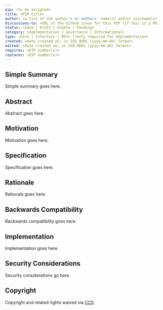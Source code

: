 ```yaml
---
pip: <to be assigned>
title: <PIP title>
author: <a list of the author's or authors' name(s) and/or username(s), or name(s) and email(s), e.g. (use with the parentheses or triangular brackets): FirstName LastName (@GitHubUsername), FirstName LastName <foo@bar.com>, FirstName LastName (@GitHubUsername) and GitHubUsername (@GitHubUsername)>
discussions-to: <URL of the Github issue for this PIP (if this is a PR)>
status: <Idea | Draft | Stable | Pending>
category: <Implementation | Governance | Informational>
type: <Core | Interface | RFC> (*only required for Implementation)
created: <date created on, in ISO 8601 (yyyy-mm-dd) format>
edited: <date created on, in ISO 8601 (yyyy-mm-dd) format>
requires: <EIP number(s)>
replaces: <EIP number(s)>
---
```

<!--PROPOSE A NEW CIP-->
<!--NOTE: 
You can leave these HTML comments in your PIP and delete the visible text guides, they will not appear and may be helpful to refer to if you edit your PIP again.-->
<!-- STEPS TO SUBMIT A PIP:
1. Complete the header above.
2. Fill in as much content as is appropriate for the status of your PIP.
3. Add Github labels for status, category, and type.-->
<!--ADDITIONAL INSTRUCTIONS FOR HEADER SECTION ABOVE-->
<!--<REMOVE>: Remove the <REMOVE> elements from above and below the header. Leave the --- characters.-->
<!--[cip]: Leave this section blank for new issues. Once you submit a PR later in the process, an editor will assign you a canonical number.-->
<!--[title]: Give your issue a concise, descriptive title prefixed by either its *type* for implementation PIPs or its category for other PIPs. (i.e. Core: Protocol Upgrade, etc.).-->
<!--[status]: Here is a description of status terms.
- `Idea`: an PIP issue that is incomplete.
- `Draft`: an PIP issue that is complete but undergoing rapid iteration and changes.
- `Stable`: an PIP issue that will not undergo fundemental changes and ready for final review by the community.
- `Pending`: an PIP that has been submitted as a PR or merged but not finalized.-->
<!--[category]: Here is a description of category terms.
- `Implementation`: an PIP that affects the network protocol's code bas.
- `Governance`: an PIP that affects the governance process for PIPs.
- `Informational`: an CIP that is merely for informational purposes but requires no action by the community, and will not be merged as a PIP.-->
<!--[type]: Here is a description of type terms. These are only applicable to PIPs in the *Implementation* category.
- `Core`: an PIP that affects the infra of PIN.
- `Interface`: an PIP that affects the PIN API/CLI.
- `RFC`: an PIP that proposes an general implementation standard (i.e. doctypes, document configurations, or document schemas).-->
<!--[requires]: A list of PIP(s) that this PIP depends on. *Optional.-->
<!--[replaces]: A list of PIP(s) that this PIP replaces. *Optional.-->
## Simple Summary
<!--Provide a simplified and layman-accessible explanation of the PIP.-->
Simple summary goes here.

## Abstract
<!--A short (~200 word) description of the technical issue being addressed.-->
Abstract goes here.

## Motivation
<!--Motivation is critical for PIPs that want to change the Public Index Network. It should clearly explain why the existing network protocol specification is inadequate to address the problem that the PIP solves. PIP submissions without sufficient motivation may be rejected outright.-->
Motivation goes here.

## Specification
<!--The technical specification should describe the syntax and semantics of any new feature.-->
Specification goes here.

## Rationale
<!--The rationale fleshes out the specification by describing what motivated the design and why particular design decisions were made. It should describe alternate designs that were considered and related work, e.g. how the feature is supported in other languages. The rationale may also provide evidence of consensus within the community, and should discuss important objections or concerns raised during discussion.-->
Rationale goes here.

## Backwards Compatibility
<!--All PIPs that introduce backwards incompatibilities must include a section describing these incompatibilities and their severity. The PIP must explain how the author proposes to deal with these incompatibilities. PIP submissions without a sufficient backwards compatibility section may be rejected outright.-->
Backwards compatibility goes here.

## Implementation
<!--The implementations must be completed before any PIP is given status "Final", but it need not be completed before the PIP is accepted.-->
Implementation goes here.

## Security Considerations
<!--All PIPs must contain a section that discusses the security implications/considerations relevant to the proposed change. Include information that might be important for security discussions, surfaces risks and can be used throughout the life cycle of the proposal. E.g. include security-relevant design decisions, concerns, important discussions, implementation-specific guidance and pitfalls, an outline of threats and risks and how they are being addressed. PIP submissions missing the "Security Considerations" section will be rejected. An PIP cannot proceed to status "Final" without a Security Considerations discussion deemed sufficient by the reviewers.-->
Security considerations go here.


## Copyright
Copyright and related rights waived via [CC0](https://creativecommons.org/publicdomain/zero/1.0/).
